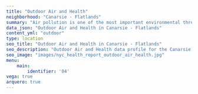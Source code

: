 ```yaml
---
title: "Outdoor Air and Health"
neighborhood: "Canarsie - Flatlands"
summary: "Air pollution is one of the most important environmental threats to urban populations and while all people are exposed, pollutant emissions, levels of exposure, and population vulnerability vary across neighborhoods. Exposures to common air pollutants have been linked to respiratory and cardiovascular diseases, cancers, and premature deaths."
data_json: "Outdoor Air and Health in Canarsie - Flatlands"
content_yml: "outdoor"
type: location
seo_title: "Outdoor Air and Health in Canarsie - Flatlands"
seo_description: "Outdoor Air and Health data profile for the Canarsie - Flatlands neighborhood of NYC."
seo_image: "images/nyc_health_report_outdoor_air_health.jpg"
menu:
    main:
        identifier: '04'
vega: true
arquero: true
---
```

